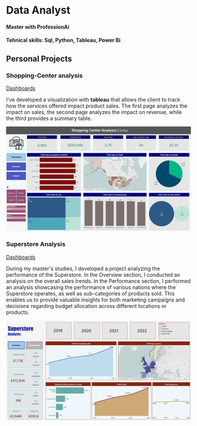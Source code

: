 # Data Analyst
#### Master with ProfessionAi
#### Tehnical skills: Sql, Python, Tableau, Power Bi

## Personal Projects

### Shopping-Center analysis
[Dashboards](https://public.tableau.com/views/Shopping_center_analysis/Salesfocus?:language=it-IT&:sid=&:display_count=n&:origin=viz_share_link)

I've developed a visualization with **tableau** that allows the client to track how the services offered impact product sales. The first page analyzes the impact on sales, the second page analyzes the impact on revenue, while the third provides a summary table.

![Shoppin Center](/img/Shopping_center_Analysis.png)


### Superstore Analysis
[Dashboards](https://public.tableau.com/views/Superstore_Analysis_17103584523290/Overview?:language=it-IT&:sid=&:display_count=n&:origin=viz_share_link)

During my master's studies, I developed a project analyzing the performance of the Superstore. In the Overview section, I conducted an analysis on the overall sales trends. In the Performance section, I performed an analysis showcasing the performance of various nations where the Superstore operates, as well as sub-categories of products sold. This enables us to provide valuable insights for both marketing campaigns and decisions regarding budget allocation across different locations or products.

![Superstore](/img/Superstore_Analysis.png)

